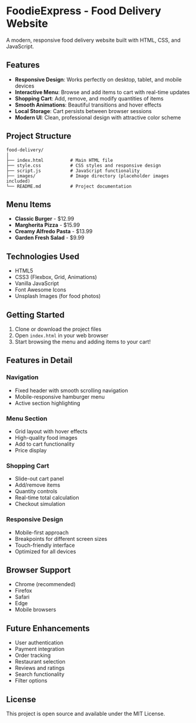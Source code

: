 # FoodieExpress - Food Delivery Website

A modern, responsive food delivery website built with HTML, CSS, and JavaScript.

## Features

- **Responsive Design**: Works perfectly on desktop, tablet, and mobile devices
- **Interactive Menu**: Browse and add items to cart with real-time updates
- **Shopping Cart**: Add, remove, and modify quantities of items
- **Smooth Animations**: Beautiful transitions and hover effects
- **Local Storage**: Cart persists between browser sessions
- **Modern UI**: Clean, professional design with attractive color scheme

## Project Structure

```
food-delivery/
│
├── index.html          # Main HTML file
├── style.css           # CSS styles and responsive design
├── script.js           # JavaScript functionality
├── images/             # Image directory (placeholder images included)
└── README.md           # Project documentation
```

## Menu Items

- **Classic Burger** - $12.99
- **Margherita Pizza** - $15.99
- **Creamy Alfredo Pasta** - $13.99
- **Garden Fresh Salad** - $9.99

## Technologies Used

- HTML5
- CSS3 (Flexbox, Grid, Animations)
- Vanilla JavaScript
- Font Awesome Icons
- Unsplash Images (for food photos)

## Getting Started

1. Clone or download the project files
2. Open `index.html` in your web browser
3. Start browsing the menu and adding items to your cart!

## Features in Detail

### Navigation
- Fixed header with smooth scrolling navigation
- Mobile-responsive hamburger menu
- Active section highlighting

### Menu Section
- Grid layout with hover effects
- High-quality food images
- Add to cart functionality
- Price display

### Shopping Cart
- Slide-out cart panel
- Add/remove items
- Quantity controls
- Real-time total calculation
- Checkout simulation

### Responsive Design
- Mobile-first approach
- Breakpoints for different screen sizes
- Touch-friendly interface
- Optimized for all devices

## Browser Support

- Chrome (recommended)
- Firefox
- Safari
- Edge
- Mobile browsers

## Future Enhancements

- User authentication
- Payment integration
- Order tracking
- Restaurant selection
- Reviews and ratings
- Search functionality
- Filter options

## License

This project is open source and available under the MIT License.
